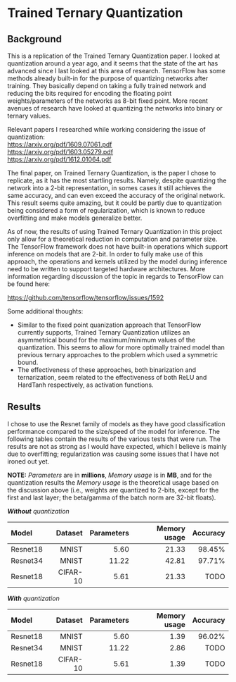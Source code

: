 # Trained Ternary Quantization

## Background

This is a replication of the Trained Ternary Quantization paper. I looked at
quantization around a year ago, and it seems that the state of the art has
advanced since I last looked at this area of research. TensorFlow has some
methods already built-in for the purpose of quantizing networks after training.
They basically depend on taking a fully trained network and reducing the bits
required for encoding the floating point weights/parameters of the networks as
8-bit fixed point. More recent avenues of research have looked at quantizing
the networks into binary or ternary values.

Relevant papers I researched while working considering the issue of
quantization:  
https://arxiv.org/pdf/1609.07061.pdf  
https://arxiv.org/pdf/1603.05279.pdf  
https://arxiv.org/pdf/1612.01064.pdf  

The final paper, on Trained Ternary Quantization, is the paper I chose to
replicate, as it has the most startling results. Namely, despite quantizing the
network into a 2-bit representation, in somes cases it still achieves the same
accuracy, and can even exceed the accuracy of the original network. This result
seems quite amazing, but it could be partly due to quantization being
considered a form of regularization, which is known to reduce overfitting and
make models generalize better.

As of now, the results of using Trained Ternary Quantization in this project
only allow for a theoretical reduction in computation and parameter size. The
TensorFlow framework does not have built-in operations which support inference
on models that are 2-bit. In order to fully make use of this approach, the
operations and kernels utilized by the model during inference need to be
written to support targeted hardware architectures. More information regarding
discussion of the topic in regards to TensorFlow can be found here:

https://github.com/tensorflow/tensorflow/issues/1592

Some additional thoughts:
 * Similar to the fixed point quanization approach that TensorFlow currently
   supports, Trained Ternary Quantization utilizes an asymmetrical bound for
   the maximum/minimum values of the quantization. This seems to allow for more
   optimally trained model than previous ternary approaches to the problem
   which used a symmetric bound.
 * The effectiveness of these approaches, both binarization and ternarization,
   seem related to the effectiveness of both ReLU and HardTanh respectively, as
   activation functions.

## Results

I chose to use the Resnet family of models as they have good classification
performance compared to the size/speed of the model for inference. The
following tables contain the results of the various tests that were run. The
results are not as strong as I would have expected, which I believe is mainly
due to overfitting; regularization was causing some issues that I have not
ironed out yet.

**NOTE:**
*Parameters* are in **millions**, *Memory usage* is in **MB**, and for the
quantization results the *Memory usage* is the theoretical usage based on the
discussion above (i.e., weights are quantized to 2-bits, except for the first
and last layer; the beta/gamma of the batch norm are 32-bit floats).

_**Without** quantization_

| Model     |  Dataset | Parameters | Memory usage | Accuracy |
|:----------|---------:|-----------:|-------------:|---------:|
|  Resnet18 |    MNIST |       5.60 |        21.33 |   98.45% |
|  Resnet34 |    MNIST |      11.22 |        42.81 |   97.71% |
|  Resnet18 | CIFAR-10 |       5.61 |        21.33 |     TODO |

_**With** quantization_

| Model     |  Dataset | Parameters | Memory usage | Accuracy |
|:----------|---------:|-----------:|-------------:|---------:|
|  Resnet18 |    MNIST |       5.60 |         1.39 |   96.02% |
|  Resnet34 |    MNIST |      11.22 |         2.86 |     TODO |
|  Resnet18 | CIFAR-10 |       5.61 |         1.39 |     TODO |
